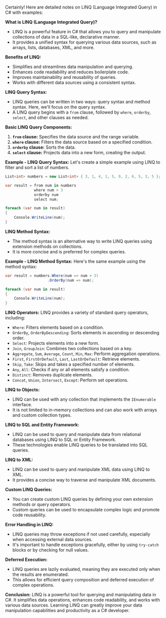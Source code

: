 Certainly! Here are detailed notes on LINQ (Language Integrated Query) in C# with examples:

**What is LINQ (Language Integrated Query)?**
- LINQ is a powerful feature in C# that allows you to query and manipulate collections of data in a SQL-like, declarative manner.
- It provides a unified syntax for querying various data sources, such as arrays, lists, databases, XML, and more.

**Benefits of LINQ:**
- Simplifies and streamlines data manipulation and querying.
- Enhances code readability and reduces boilerplate code.
- Improves maintainability and reusability of queries.
- Works with different data sources using a consistent syntax.

**LINQ Query Syntax:**
- LINQ queries can be written in two ways: query syntax and method syntax. Here, we'll focus on the query syntax.
- A LINQ query begins with a `from` clause, followed by `where`, `orderby`, `select`, and other clauses as needed.

**Basic LINQ Query Components:**
1. **`from` clause:** Specifies the data source and the range variable.
2. **`where` clause:** Filters the data source based on a specified condition.
3. **`orderby` clause:** Sorts the data.
4. **`select` clause:** Projects data into a new form, creating the output.

**Example - LINQ Query Syntax:**
Let's create a simple example using LINQ to filter and sort a list of numbers.

```csharp
List<int> numbers = new List<int> { 3, 1, 4, 1, 5, 9, 2, 6, 5, 3, 5 };

var result = from num in numbers
             where num > 3
             orderby num
             select num;

foreach (var num in result)
{
    Console.WriteLine(num);
}
```

**LINQ Method Syntax:**
- The method syntax is an alternative way to write LINQ queries using extension methods on collections.
- It is more concise and is preferred for complex queries.

**Example - LINQ Method Syntax:**
Here's the same example using the method syntax:

```csharp
var result = numbers.Where(num => num > 3)
                   .OrderBy(num => num);

foreach (var num in result)
{
    Console.WriteLine(num);
}
```

**LINQ Operators:**
LINQ provides a variety of standard query operators, including:
- `Where`: Filters elements based on a condition.
- `OrderBy`, `OrderByDescending`: Sorts elements in ascending or descending order.
- `Select`: Projects elements into a new form.
- `Join`, `GroupJoin`: Combines two collections based on a key.
- `Aggregate`, `Sum`, `Average`, `Count`, `Min`, `Max`: Perform aggregation operations.
- `First`, `FirstOrDefault`, `Last`, `LastOrDefault`: Retrieve elements.
- `Skip`, `Take`: Skips and takes a specified number of elements.
- `Any`, `All`: Checks if any or all elements satisfy a condition.
- `Distinct`: Removes duplicate elements.
- `Concat`, `Union`, `Intersect`, `Except`: Perform set operations.

**LINQ to Objects:**
- LINQ can be used with any collection that implements the `IEnumerable` interface.
- It is not limited to in-memory collections and can also work with arrays and custom collection types.

**LINQ to SQL and Entity Framework:**
- LINQ can be used to query and manipulate data from relational databases using LINQ to SQL or Entity Framework.
- These technologies enable LINQ queries to be translated into SQL queries.

**LINQ to XML:**
- LINQ can be used to query and manipulate XML data using LINQ to XML.
- It provides a concise way to traverse and manipulate XML documents.

**Custom LINQ Queries:**
- You can create custom LINQ queries by defining your own extension methods or query operators.
- Custom queries can be used to encapsulate complex logic and promote code reusability.

**Error Handling in LINQ:**
- LINQ queries may throw exceptions if not used carefully, especially when accessing external data sources.
- It's important to handle exceptions gracefully, either by using `try-catch` blocks or by checking for null values.

**Deferred Execution:**
- LINQ queries are lazily evaluated, meaning they are executed only when the results are enumerated.
- This allows for efficient query composition and deferred execution of complex operations.

**Conclusion:**
LINQ is a powerful tool for querying and manipulating data in C#. It simplifies data operations, enhances code readability, and works with various data sources. Learning LINQ can greatly improve your data manipulation capabilities and productivity as a C# developer.